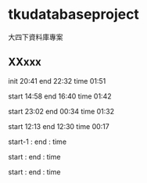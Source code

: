 # tkudatabaseproject

大四下資料庫專案

## XXxxx

init	20:41
end 	22:32
time    01:51

start	14:58
end 	16:40
time    01:42

start	23:02
end 	00:34
time    01:32

start	12:13
end 	12:30
time    00:17

start-1	:
end 	:
time

start	:
end 	:
time

start	:
end 	:
time